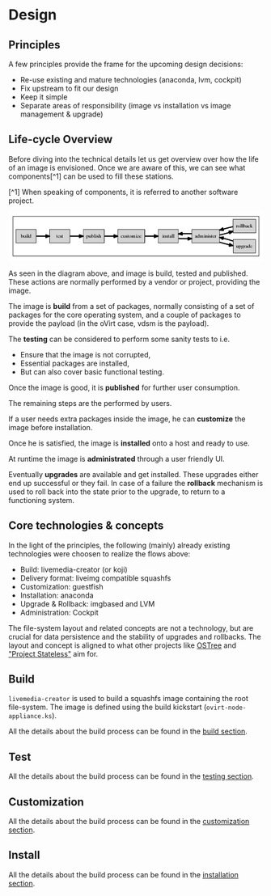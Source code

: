 # Design

## Principles

A few principles provide the frame for the upcoming design decisions:

* Re-use existing and mature technologies (anaconda, lvm, cockpit)
* Fix upstream to fit our design
* Keep it simple
* Separate areas of responsibility (image vs installation vs image management & upgrade)


## Life-cycle Overview

Before diving into the technical details let us get overview over how the life of an image is envisioned. Once we are aware of this, we can see what components[^1] can be used to fill these stations.

[^1] When speaking of components, it is referred to another software project.

![The life-cycle of an image.](imgs/ngn-flow.dot.png)

As seen in the diagram above, and image is build, tested and published. These actions are normally performed by a vendor or project, providing the image.

The image is **build** from a set of packages, normally consisting of a set of packages for the core operating system, and a couple of packages to provide the payload (in the oVirt case, vdsm is the payload).

The **testing** can be considered to perform some sanity tests to i.e.

- Ensure that the image is not corrupted,
- Essential packages are installed,
- But can also cover basic functional testing.

Once the image is good, it is **published** for further user consumption.


The remaining steps are the performed by users.


If a user needs extra packages inside the image, he can **customize** the image before installation.

Once he is satisfied, the image is **installed** onto a host and ready to use.

At runtime the image is **administrated** through a user friendly UI.

Eventually **upgrades** are available and get installed. These upgrades either end up successful or they fail. In case of a failure the **rollback** mechanism is used to roll back into the state prior to the upgrade, to return to a functioning system.


## Core technologies & concepts

In the light of the principles, the following (mainly) already existing technologies were choosen to realize the flows above:

* Build: livemedia-creator (or koji)
* Delivery format: liveimg compatible squashfs
* Customization: guestfish
* Installation: anaconda
* Upgrade & Rollback: imgbased and LVM
* Administration: Cockpit

The file-system layout and related concepts are not a technology, but are crucial for data persistence and the stability of upgrades and rollbacks.
The layout and concept is aligned to what other projects like [OSTree](https://github.com/GNOME/ostree) and ["Project Stateless"](http://0pointer.net/blog/projects/stateless.html) aim for.


## Build

`livemedia-creator` is used to build a squashfs image containing the root file-system.
The image is defined using the build kickstart (`ovirt-node-appliance.ks`).

All the details about the build process can be found in the [build section](build.md).

## Test

All the details about the build process can be found in the [testing section](testing.md).

## Customization

All the details about the build process can be found in the [customization section](customize.md).

## Install

All the details about the build process can be found in the [installation section](install.md).
